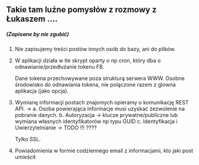 ## Takie tam luźne pomysłów z rozmowy z Łukaszem ....

##### _(Zapisane by nie zgubić)_

1. Nie zapisujemy treści postów innych osób do bazy, ani do plików.
2. W aplikacji działa w tle skrypt oparty o np cron, który dba o odnawianie/przedłużanie tokenu FB.

   Dane tokena przechowywane poza strukturą serwera WWW.
   Osobne środowisko do odnawiania tokena, nie polączone razem z glowna aplikacja (jako opcja).

4. Wymianę informacji postach znajomych opieramy o komunikację REST API. ->
   a. Osoba powierająca informacje musi uzyskać zezwolenie na pobranie danych.
   b. Autoryzacja -> klucze prywatne/publiczne lub wymiana własnych identyfikatorów np typu GUID
   c. Identyfikacja i Uwierzytelnianie -> TODO !!! ????
   
   Tylko SSL.
   
4. Powiadomienia w formie codziennego email z informacjami, kto jaki post umieścił.
